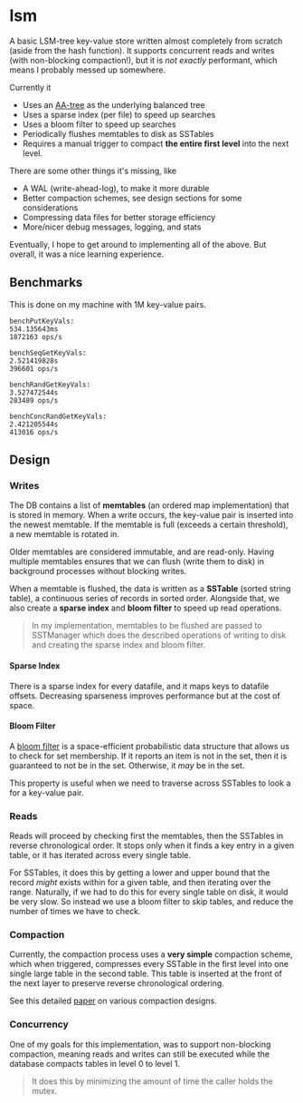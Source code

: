 # lsm

A basic LSM-tree key-value store written almost completely from scratch (aside from the hash function). It supports concurrent reads and writes (with non-blocking compaction!), but it is *not exactly* performant, which means I probably messed up somewhere.

Currently it

- Uses an [AA-tree](https://user.it.uu.se/~arnea/ps/simp.pdf) as the underlying balanced tree
- Uses a sparse index (per file) to speed up searches
- Uses a bloom filter to speed up searches
- Periodically flushes memtables to disk as SSTables
- Requires a manual trigger to compact **the entire first level** into the next level.

There are some other things it's missing, like

- A WAL (write-ahead-log), to make it more durable
- Better compaction schemes, see design sections for some considerations
- Compressing data files for better storage efficiency
- More/nicer debug messages, logging, and stats

Eventually, I hope to get around to implementing all of the above. But overall, it was a nice learning experience.

## Benchmarks

This is done on my machine with 1M key-value pairs.

```
benchPutKeyVals: 
534.135643ms
1872163 ops/s

benchSeqGetKeyVals: 
2.521419828s
396601 ops/s

benchRandGetKeyVals: 
3.527472544s
283489 ops/s

benchConcRandGetKeyVals:
2.421205544s
413016 ops/s
```

## Design

### Writes

The DB contains a list of **memtables** (an ordered map implementation) that is stored in memory. When a write occurs, the key-value pair is inserted into the newest memtable. If the memtable is full (exceeds a certain threshold), a new memtable is rotated in.

Older memtables are considered immutable, and are read-only. Having multiple memtables ensures that we can flush (write them to disk) in background processes without blocking writes.

When a memtable is flushed, the data is written as a **SSTable** (sorted string table), a continuous series of records in sorted order. Alongside that, we also create a **sparse index** and **bloom filter** to speed up read operations.

> In my implementation, memtables to be flushed are passed to SSTManager which does the described operations of writing to disk and creating the sparse index and bloom filter.

<!-- TODO: Insert diagram here on record format. -->

<!-- TODO: Insert diagram here on data flow. -->

#### Sparse Index

There is a sparse index for every datafile, and it maps keys to datafile offsets. Decreasing sparseness improves performance but at the cost of space.

<!-- TODO: Insert diagram here. -->

#### Bloom Filter

A [bloom filter](https://en.wikipedia.org/wiki/Bloom_filter) is a space-efficient probabilistic data structure that allows us to check for set membership. If it reports an item is not in the set, then it is guaranteed to not be in the set. Otherwise, it *may* be in the set.

This property is useful when we need to traverse across SSTables to look a for a key-value pair.

<!-- TODO: Insert diagram here. -->

### Reads

Reads will proceed by checking first the memtables, then the SSTables in reverse chronological order. It stops only when it finds a key entry in a given table, or it has iterated across every single table.

For SSTables, it does this by getting a lower and upper bound that the record *might* exists within for a given table, and then iterating over the range. Naturally, if we had to do this for every single table on disk, it would be very slow. So instead we use a bloom filter to skip tables, and reduce the number of times we have to check.

<!-- TODO: Insert diagram here. -->

### Compaction

Currently, the compaction process uses a **very simple** compaction scheme, which when triggered, compresses every SSTable in the first level into one single large table in the second table. This table is inserted at the front of the next layer to preserve reverse chronological ordering.

See this detailed [paper](https://arxiv.org/pdf/2202.04522.pdf) on various compaction designs.

### Concurrency

One of my goals for this implementation, was to support non-blocking compaction, meaning reads and writes can still be executed while the database compacts tables in level 0 to level 1.

> It does this by minimizing the amount of time the caller holds the mutex.

<!-- TODO: Insert diagram here. -->